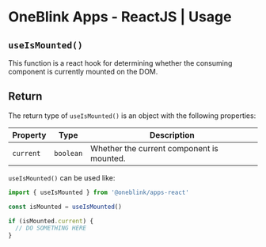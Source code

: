 # OneBlink Apps - ReactJS | Usage

## `useIsMounted()`

This function is a react hook for determining whether the consuming component is currently mounted on the DOM.

## Return

The return type of `useIsMounted()` is an object with the following properties:

| Property  | Type      | Description                               |
| --------- | --------- | ----------------------------------------- |
| `current` | `boolean` | Whether the current component is mounted. |

`useIsMounted()` can be used like:

```js
import { useIsMounted } from '@oneblink/apps-react'

const isMounted = useIsMounted()

if (isMounted.current) {
  // DO SOMETHING HERE
}
```
